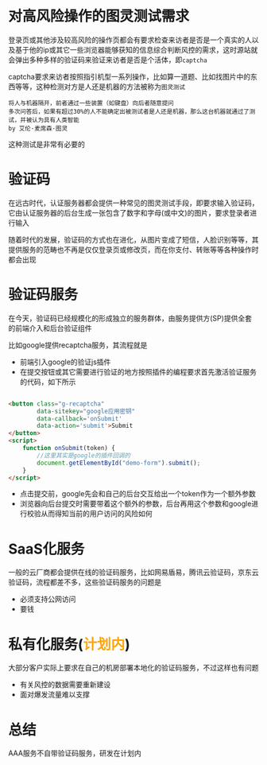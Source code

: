 # 对高风险操作的图灵测试需求

登录页或其他涉及较高风险的操作页都会有要求检查来访者是否是一个真实的人以及基于他的ip或其它一些浏览器能够获知的信息综合判断风控的需求，这时源站就会弹出多种多样的验证码来验证来访者是否是个活体，即`captcha`

captcha要求来访者按照指引机型一系列操作，比如算一道题、比如找图片中的东西等等，这种检测对方是人还是机器的方法被称为`图灵测试`

```
将人与机器隔开，前者通过一些装置（如键盘）向后者随意提问
多次问答后，如果有超过30%的人不能确定出被测试者是人还是机器，那么这台机器就通过了测试，并被认为具有人类智能
by 艾伦·麦席森·图灵
```

这种测试是非常有必要的

# 验证码

在远古时代，认证服务器都会提供一种常见的图灵测试手段，即要求输入验证码，它由认证服务器的后台生成一张包含了数字和字母(或中文)的图片，要求登录者进行输入

随着时代的发展，验证码的方式也在进化，从图片变成了短信，人脸识别等等，其提供服务的范畴也不再是仅仅登录页或修改页，而在你支付、转账等等各种操作时都会出现

# 验证码服务

在今天，验证码已经规模化的形成独立的服务群体，由服务提供方(SP)提供全套的前端介入和后台验证组件

比如google提供recaptcha服务，其流程就是

* 前端引入google的验证js插件
* 在提交按钮或其它需要进行验证的地方按照插件的编程要求首先激活验证服务的代码，如下所示

```html

<button class="g-recaptcha"
        data-sitekey="google应用密钥"
        data-callback='onSubmit'
        data-action='submit'>Submit
</button>
<script>
    function onSubmit(token) {
        //这里其实是google的插件回调的
        document.getElementById("demo-form").submit();
    }
</script>
```

* 点击提交前，google先会和自己的后台交互给出一个token作为一个额外参数
* 浏览器向后台提交时需要带着这个额外的参数，后台再用这个参数和google进行校验从而得知当前的用户访问的风险如何

# SaaS化服务

一般的云厂商都会提供在线的验证码服务，比如网易盾易，腾讯云验证码，京东云验证码，流程都差不多，这些验证码服务的问题是

* 必须支持公网访问
* 要钱

# 私有化服务(<font color=orange>计划内</font>)

大部分客户实际上要求在自己的机房部署本地化的验证码服务，不过这样也有问题

* 有关风控的数据需要重新建设
* 面对爆发流量难以支撑

# 总结

AAA服务不自带验证码服务，研发在计划内

